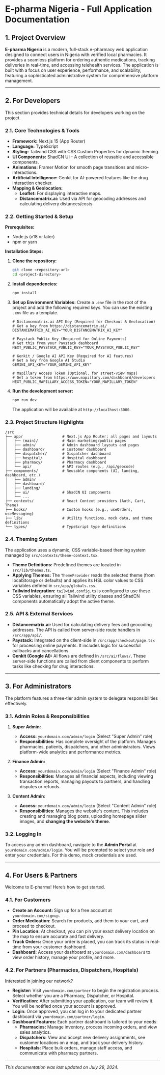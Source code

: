 
# E-pharma Nigeria - Full Application Documentation

## 1. Project Overview

**E-pharma Nigeria** is a modern, full-stack e-pharmacy web application designed to connect users in Nigeria with verified local pharmacies. It provides a seamless platform for ordering authentic medications, tracking deliveries in real-time, and accessing telehealth services. The application is built with a focus on user experience, performance, and scalability, featuring a sophisticated administrative system for comprehensive platform management.

---

## 2. For Developers

This section provides technical details for developers working on the project.

### 2.1. Core Technologies & Tools

*   **Framework:** Next.js 15 (App Router)
*   **Language:** TypeScript
*   **Styling:** Tailwind CSS with CSS Custom Properties for dynamic theming.
*   **UI Components:** ShadCN UI - A collection of reusable and accessible components.
*   **Animations:** Framer Motion for smooth page transitions and micro-interactions.
*   **Artificial Intelligence:** Genkit for AI-powered features like the drug interaction checker.
*   **Mapping & Geolocation:**
    *   **Leaflet:** For displaying interactive maps.
    *   **Distancematrix.ai:** Used via API for geocoding addresses and calculating delivery distances/costs.

### 2.2. Getting Started & Setup

**Prerequisites:**
*   Node.js (v18 or later)
*   npm or yarn

**Installation Steps:**

1.  **Clone the repository:**
    ```bash
    git clone <repository-url>
    cd <project-directory>
    ```

2.  **Install dependencies:**
    ```bash
    npm install
    ```

3.  **Set up Environment Variables:**
    Create a `.env` file in the root of the project and add the following required keys. You can use the existing `.env` file as a template.

    ```env
    # Distancematrix.ai API Key (Required for Checkout & Geolocation)
    # Get a key from https://distancematrix.ai/
    DISTANCEMATRIX_AI_KEY="YOUR_DISTANCEMATRIX_AI_KEY"

    # Paystack Public Key (Required for Online Payments)
    # Get this from your Paystack dashboard
    NEXT_PUBLIC_PAYSTACK_PUBLIC_KEY="YOUR_PAYSTACK_PUBLIC_KEY"

    # Genkit / Google AI API Key (Required for AI features)
    # Get a key from Google AI Studio
    GEMINI_API_KEY="YOUR_GEMINI_API_KEY"

    # Mapillary Access Token (Optional, for street-view maps)
    # Get a token from https://www.mapillary.com/dashboard/developers
    NEXT_PUBLIC_MAPILLARY_ACCESS_TOKEN="YOUR_MAPILLARY_TOKEN"
    ```

4.  **Run the development server:**
    ```bash
    npm run dev
    ```
    The application will be available at `http://localhost:3000`.

### 2.3. Project Structure Highlights

```
/src
├── app/                  # Next.js App Router: all pages and layouts
│   ├── (main)/           # Main marketing/public pages
│   ├── admin/            # Admin dashboard layouts and pages
│   ├── dashboard/        # Customer dashboard
│   ├── dispatcher/       # Dispatcher dashboard
│   ├── hospital/         # Hospital dashboard
│   ├── pharmacy/         # Pharmacy dashboard
│   └── api/              # API routes (e.g., /api/geocode)
├── components/           # Reusable components (UI, landing, dashboard, etc.)
│   ├── admin/
│   ├── dashboard/
│   ├── landing/
│   ├── ui/               # ShadCN UI components
│   └── ...
├── contexts/             # React Context providers (Auth, Cart, Theme)
├── hooks/                # Custom hooks (e.g., useOrders, useMessaging)
├── lib/                  # Utility functions, mock data, and theme definitions
└── types/                # TypeScript type definitions
```

### 2.4. Theming System

The application uses a dynamic, CSS variable-based theming system managed by `src/contexts/theme-context.tsx`.

*   **Theme Definitions:** Predefined themes are located in `src/lib/themes.ts`.
*   **Applying Themes:** The `ThemeProvider` reads the selected theme (from localStorage or defaults) and applies its HSL color values to CSS variables defined in `src/app/globals.css`.
*   **Tailwind Integration:** `tailwind.config.ts` is configured to use these CSS variables, ensuring all Tailwind utility classes and ShadCN components automatically adopt the active theme.

### 2.5. API & External Services

*   **Distancematrix.ai:** Used for calculating delivery fees and geocoding addresses. The API is called from server-side route handlers in `/src/app/api/`.
*   **Paystack:** Integrated on the client-side in `/src/app/checkout/page.tsx` for processing online payments. It includes logic for successful callbacks and cancellations.
*   **Genkit (Google AI):** AI flows are defined in `/src/ai/flows/`. These server-side functions are called from client components to perform tasks like checking for drug interactions.

---

## 3. For Administrators

The platform features a three-tier admin system to delegate responsibilities effectively.

### 3.1. Admin Roles & Responsibilities

1.  **Super Admin:**
    *   **Access:** `yourdomain.com/admin/login` (Select "Super Admin" role)
    *   **Responsibilities:** Has complete oversight of the platform. Manages pharmacies, patients, dispatchers, and other administrators. Views platform-wide analytics and performance metrics.

2.  **Finance Admin:**
    *   **Access:** `yourdomain.com/admin/login` (Select "Finance Admin" role)
    *   **Responsibilities:** Manages all financial aspects, including viewing transaction reports, managing payouts to partners, and handling disputes or refunds.

3.  **Content Admin:**
    *   **Access:** `yourdomain.com/admin/login` (Select "Content Admin" role)
    *   **Responsibilities:** Manages the website's content. This includes creating and managing blog posts, uploading homepage slider images, and **changing the website's theme**.

### 3.2. Logging In

To access any admin dashboard, navigate to the **Admin Portal** at `yourdomain.com/admin/login`. You will be prompted to select your role and enter your credentials. For this demo, mock credentials are used.

---

## 4. For Users & Partners

Welcome to E-pharma! Here’s how to get started.

### 4.1. For Customers

*   **Create an Account:** Sign up for a free account at `yourdomain.com/signup`.
*   **Order Medication:** Search for products, add them to your cart, and proceed to checkout.
*   **Pin Location:** At checkout, you can pin your exact delivery location on the map to ensure accurate and fast delivery.
*   **Track Orders:** Once your order is placed, you can track its status in real-time from your customer dashboard.
*   **Dashboard:** Access your dashboard at `yourdomain.com/dashboard` to view order history, manage your profile, and more.

### 4.2. For Partners (Pharmacies, Dispatchers, Hospitals)

Interested in joining our network?

*   **Register:** Visit `yourdomain.com/partner` to begin the registration process. Select whether you are a Pharmacy, Dispatcher, or Hospital.
*   **Verification:** After submitting your application, our team will review it. You will be notified once your account is approved.
*   **Login:** Once approved, you can log in to your dedicated partner dashboard via `yourdomain.com/partner/login`.
*   **Dashboard Features:** Each partner dashboard is tailored to your needs:
    *   **Pharmacies:** Manage inventory, process incoming orders, and view sales analytics.
    *   **Dispatchers:** View and accept new delivery assignments, see customer locations on a map, and track your delivery history.
    *   **Hospitals:** Place bulk orders, manage staff access, and communicate with pharmacy partners.

---

*This documentation was last updated on July 29, 2024.*

